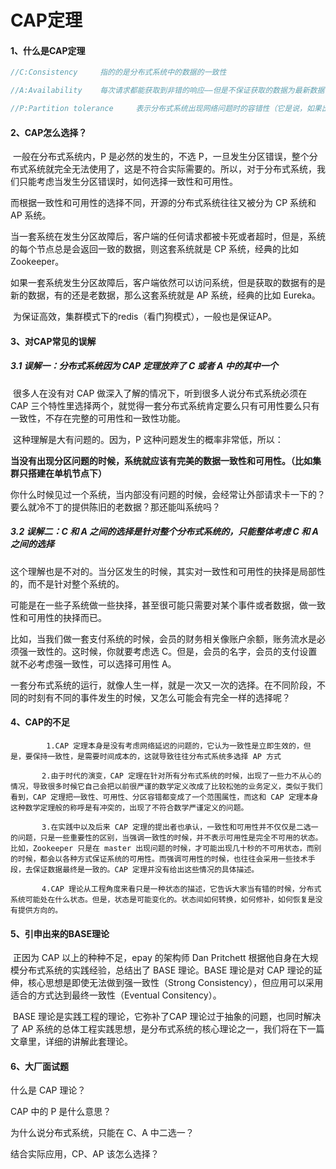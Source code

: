 # CAP定理

#### 1、什么是CAP定理

```java
//C:Consistency		指的的是分布式系统中的数据的⼀致性

//A:Availability	每次请求都能获取到非错的响应——但是不保证获取的数据为最新数据(必须在业务场景合理的时间内返回)

//P:Partition tolerance  	表示分布式系统出现⽹络问题时的容错性（它是说，如果出现了分区问题，我们的分布式存储系统还需要继续运行。不能因为出现了分区问题，整个分布式节点全部就熄火了，罢工了，不做事情了）
```



#### 2、CAP怎么选择？

​		一般在分布式系统内，P 是必然的发生的，不选 P，一旦发生分区错误，整个分布式系统就完全无法使用了，这是不符合实际需要的。所以，对于分布式系统，我们只能考虑当发生分区错误时，如何选择一致性和可用性。

而根据一致性和可用性的选择不同，开源的分布式系统往往又被分为 CP 系统和 AP 系统。

​		当一套系统在发生分区故障后，客户端的任何请求都被卡死或者超时，但是，系统的每个节点总是会返回一致的数据，则这套系统就是 CP 系统，经典的比如 Zookeeper。

​		如果一套系统发生分区故障后，客户端依然可以访问系统，但是获取的数据有的是新的数据，有的还是老数据，那么这套系统就是 AP 系统，经典的比如 Eureka。

​		为保证高效，集群模式下的redis（看门狗模式），一般也是保证AP。



#### 3、对CAP常见的误解

##### 3.1 误解一：分布式系统因为 CAP 定理放弃了 C 或者 A 中的其中一个

​		很多人在没有对 CAP 做深入了解的情况下，听到很多人说分布式系统必须在 CAP 三个特性里选择两个，就觉得一套分布式系统肯定要么只有可用性要么只有一致性，不存在完整的可用性和一致性功能。

​		这种理解是大有问题的。因为，P 这种问题发生的概率非常低，所以：

​		**当没有出现分区问题的时候，系统就应该有完美的数据一致性和可用性。（比如集群只搭建在单机节点下）**

​		你什么时候见过一个系统，当内部没有问题的时候，会经常让外部请求卡一下的？要么就冷不丁的提供陈旧的老数据？那还能叫系统吗？



##### 3.2 误解二：C 和 A 之间的选择是针对整个分布式系统的，只能整体考虑 C 和 A 之间的选择

​		这个理解也是不对的。当分区发生的时候，其实对一致性和可用性的抉择是局部性的，而不是针对整个系统的。

​		可能是在一些子系统做一些抉择，甚至很可能只需要对某个事件或者数据，做一致性和可用性的抉择而已。

​		比如，当我们做一套支付系统的时候，会员的财务相关像账户余额，账务流水是必须强一致性的。这时候，你就要考虑选 C。但是，会员的名字，会员的支付设置就不必考虑强一致性，可以选择可用性 A。

​		一套分布式系统的运行，就像人生一样，就是一次又一次的选择。在不同阶段，不同的时刻有不同的事件发生的时候，又怎么可能会有完全一样的选择呢？



#### 4、CAP的不足

```
		1.CAP 定理本身是没有考虑网络延迟的问题的，它认为一致性是立即生效的，但是，要保持一致性，是需要时间成本的，这就导致往往分布式系统多选择 AP 方式

​		2.由于时代的演变，CAP 定理在针对所有分布式系统的时候，出现了一些力不从心的情况，导致很多时候它自己会把以前很严谨的数学定义改成了比较松弛的业务定义，类似于我们看到，CAP 定理把一致性、可用性、分区容错都变成了一个范围属性，而这和 CAP 定理本身这种数学定理般的称呼是有冲突的，出现了不符合数学严谨定义的问题。

​		3.在实践中以及后来 CAP 定理的提出者也承认，一致性和可用性并不仅仅是二选一的问题，只是一些重要性的区别，当强调一致性的时候，并不表示可用性是完全不可用的状态。比如，Zookeeper 只是在 master 出现问题的时候，才可能出现几十秒的不可用状态，而别的时候，都会以各种方式保证系统的可用性。而强调可用性的时候，也往往会采用一些技术手段，去保证数据最终是一致的。CAP 定理并没有给出这些情况的具体描述。

​		4.CAP 理论从工程角度来看只是一种状态的描述，它告诉大家当有错的时候，分布式系统可能处在什么状态。但是，状态是可能变化的。状态间如何转换，如何修补，如何恢复是没有提供方向的。
```



#### 5、引申出来的BASE理论

​		正因为 CAP 以上的种种不足，epay 的架构师 Dan Pritchett 根据他自身在大规模分布式系统的实践经验，总结出了 BASE 理论。BASE 理论是对 CAP 理论的延伸，核心思想是即使无法做到强一致性（Strong Consistency），但应用可以采用适合的方式达到最终一致性（Eventual Consitency）。

​		BASE 理论是实践工程的理论，它弥补了CAP 理论过于抽象的问题，也同时解决了 AP 系统的总体工程实践思想，是分布式系统的核心理论之一，我们将在下一篇文章里，详细的讲解此套理论。



#### 6、大厂面试题

什么是 CAP 理论？

CAP 中的 P 是什么意思？

为什么说分布式系统，只能在 C、A 中二选一？

结合实际应用，CP、AP 该怎么选择？

